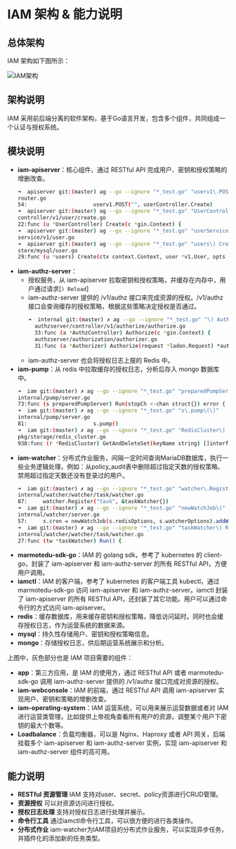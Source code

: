 #  IAM 架构 & 能力说明

## 总体架构

IAM 架构如下图所示：

![IAM架构](../../../images/IAM架构.png)

## 架构说明

IAM 采用前后端分离的软件架构，基于Go语言开发，包含多个组件，共同组成一个认证与授权系统。

## 模块说明

- **iam-apiserver**：核心组件，通过 RESTful API 完成用户、密钥和授权策略的增删改查。
  ```sh
  ➜  apiserver git:(master) ag --go --ignore "*_test.go" "userv1\.POST"
  router.go
  54:                     userv1.POST("", userController.Create)
  ➜  apiserver git:(master) ag --go --ignore "*_test.go" "UserController\) Create"
  controller/v1/user/create.go
  22:func (u *UserController) Create(c *gin.Context) {
  ➜  apiserver git:(master) ag --go --ignore "*_test.go" "userService\) Create"
  service/v1/user.go
  ➜  apiserver git:(master) ag --go --ignore "*_test.go" "users\) Create"      
  store/mysql/user.go
  29:func (u *users) Create(ctx context.Context, user *v1.User, opts metav1.CreateOptions)
  ```
- **iam-authz-server**：
  - 授权服务，从 iam-apiserver 拉取密钥和授权策略，并缓存在内存中，用户通过请求[`) Reload`]
  - iam-authz-server 提供的 /v1/authz 接口来完成资源的授权。/v1/authz 接口会查询缓存的授权策略，根据这些策略决定授权是否通过。
    ```sh
    ➜  internal git:(master) ✗ ag --go --ignore "*_test.go" "\) Authorize"
      authzserver/controller/v1/authorize/authorize.go
      33:func (a *AuthzController) Authorize(c *gin.Context) {
      authzserver/authorization/authorizer.go
      31:func (a *Authorizer) Authorize(request *ladon.Request) *authzv1.Response {/home/going/workspace/golang/iam/internal/authzserver/authorization/authorizer.go
    ```
  - iam-authz-server 也会将授权日志上报的 Redis 中。
- **iam-pump**：从 redis 中拉取缓存的授权日志，分析后存入 mongo 数据库中。
  ```sh
  ➜  iam git:(master) ✗ ag --go --ignore "*_test.go" "preparedPumpServer\) Run"     
  internal/pump/server.go
  73:func (s preparedPumpServer) Run(stopCh <-chan struct{}) error {
  ➜  iam git:(master) ✗ ag --go --ignore "*_test.go" "s\.pump\(\)"
  internal/pump/server.go
  81:                     s.pump()
  ➜  iam git:(master) ✗ ag --go --ignore "*_test.go" "RedisCluster\) GetAndDeleteSet"
  pkg/storage/redis_cluster.go
  938:func (r *RedisCluster) GetAndDeleteSet(keyName string) []interface{} {
  ```
- **iam-watcher**：分布式作业服务，间隔一定时间查询MariaDB数据库，执行一些业务逻辑处理，例如：从policy_audit表中删除超过指定天数的授权策略、禁用超过指定天数还没有登录过的用户。
  ```sh
  ➜  iam git:(master) ✗ ag --go --ignore "*_test.go" "watcher\.Register"
  internal/watcher/watcher/task/watcher.go
  87:     watcher.Register("task", &taskWatcher{})
  ➜  iam git:(master) ✗ ag --go --ignore "*_test.go" "newWatchJob\("
  internal/watcher/server.go
  57:     s.cron = newWatchJob(s.redisOptions, s.watcherOptions).addWatchers()
  ➜  iam git:(master) ✗ ag --go --ignore "*_test.go" "taskWatcher\) Run"
  internal/watcher/watcher/task/watcher.go
  27:func (tw *taskWatcher) Run() {
  ```
- **marmotedu-sdk-go**：IAM 的 golang sdk，参考了 kubernetes 的 client-go，封装了 iam-apiserver 和 iam-authz-server 的所有 RESTful API，方便用户调用。
- **iamctl**：IAM 的客户端，参考了 kubernetes 的客户端工具 kubectl，通过 marmotedu-sdk-go 访问 iam-apiserver 和 iam-authz-server。iamctl 封装了 iam-apiserver 的所有 RESTful API，还封装了其它功能。用户可以通过命令行的方式访问 iam-apiserver。
- **redis**：缓存数据库，用来缓存密钥和授权策略，降低访问延时。同时也会缓存授权日志，作为运营系统的数据来源。
- **mysql**：持久性存储用户、密钥和授权策略信息。
- **mongo**：存储授权日志，供后期运营系统展示和分析。

上图中，灰色部分也是 IAM 项目需要的组件：
- **app**：第三方应用，是 IAM 的使用方，通过 RESTful API 或者 marmotedu-sdk-go 调用 iam-authz-server 提供的 /v1/authz 接口完成对资源的授权。
- **iam-webconsole**：IAM 的前端，通过 RESTful API 调用 iam-apiserver 实现用户、密钥和策略的增删改查。
- **iam-operating-system**：IAM 运营系统，可以用来展示运营数据或者对 IAM 进行运营类管理，比如提供上帝视角查看所有用户的资源，调整某个用户下密钥的最大个数等。
- **Loadbalance**：负载均衡器，可以是 Nginx、Haproxy 或者 API 网关，后端挂载多个 iam-apiserver 和 iam-authz-server 实例，实现 iam-apiserver 和 iam-authz-server 组件的高可用。

## 能力说明

- **RESTful 资源管理** IAM 支持对user、secret、policy资源进行CRUD管理。
- **资源授权** 可以对资源访问进行授权。
- **授权日志处理** 支持对授权日志进行处理并展示。
- **命令行工具** 通过iamctl命令行工具，可以很方便的进行各类操作。
- **分布式作业** iam-watcher为IAM项目的分布式作业服务，可以实现异步任务，并插件化的添加新的任务类型。
